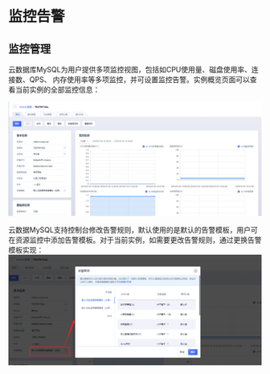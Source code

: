 

# 监控告警

## 监控管理

云数据库MySQL为用户提供多项监控视图，包括如CPU使用量、磁盘使用率、连接数、QPS、
内存使用率等多项监控，并可设置监控告警。实例概览页面可以查看当前实例的全部监控信息：

![image](/images/监控视图.png)

云数据MySQL支持控制台修改告警规则，默认使用的是默认的告警模板，用户可在资源监控中添加告警模板。对于当前实例，如需要更改告警规则，通过更换告警模板实现：
![image](/images/告警设置.png)
